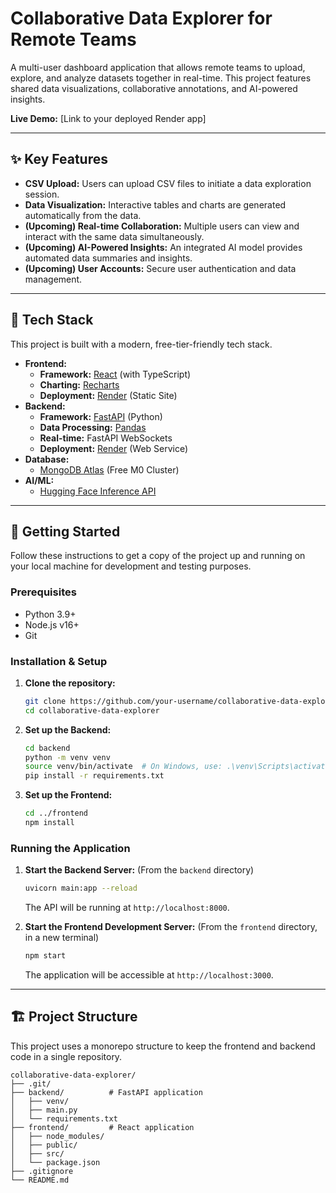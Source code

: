 # Collaborative Data Explorer for Remote Teams

A multi-user dashboard application that allows remote teams to upload, explore, and analyze datasets together in real-time. This project features shared data visualizations, collaborative annotations, and AI-powered insights.

**Live Demo:** [Link to your deployed Render app]

---

## ✨ Key Features

*   **CSV Upload:** Users can upload CSV files to initiate a data exploration session.
*   **Data Visualization:** Interactive tables and charts are generated automatically from the data.
*   **(Upcoming) Real-time Collaboration:** Multiple users can view and interact with the same data simultaneously.
*   **(Upcoming) AI-Powered Insights:** An integrated AI model provides automated data summaries and insights.
*   **(Upcoming) User Accounts:** Secure user authentication and data management.

---

## 🚀 Tech Stack

This project is built with a modern, free-tier-friendly tech stack.

*   **Frontend:**
    *   **Framework:** [React](https://react.dev/) (with TypeScript)
    *   **Charting:** [Recharts](https://recharts.org/)
    *   **Deployment:** [Render](https://render.com/) (Static Site)
*   **Backend:**
    *   **Framework:** [FastAPI](https://fastapi.tiangolo.com/) (Python)
    *   **Data Processing:** [Pandas](https://pandas.pydata.org/)
    *   **Real-time:** FastAPI WebSockets
    *   **Deployment:** [Render](https://render.com/) (Web Service)
*   **Database:**
    *   [MongoDB Atlas](https://www.mongodb.com/atlas) (Free M0 Cluster)
*   **AI/ML:**
    *   [Hugging Face Inference API](https://huggingface.co/inference-api)

---

## 🔧 Getting Started

Follow these instructions to get a copy of the project up and running on your local machine for development and testing purposes.

### Prerequisites

*   Python 3.9+
*   Node.js v16+
*   Git

### Installation & Setup

1.  **Clone the repository:**
    ```bash
    git clone https://github.com/your-username/collaborative-data-explorer.git
    cd collaborative-data-explorer
    ```

2.  **Set up the Backend:**
    ```bash
    cd backend
    python -m venv venv
    source venv/bin/activate  # On Windows, use: .\venv\Scripts\activate
    pip install -r requirements.txt
    ```

3.  **Set up the Frontend:**
    ```bash
    cd ../frontend
    npm install
    ```

### Running the Application

1.  **Start the Backend Server:** (From the `backend` directory)
    ```bash
    uvicorn main:app --reload
    ```
    The API will be running at `http://localhost:8000`.

2.  **Start the Frontend Development Server:** (From the `frontend` directory, in a new terminal)
    ```bash
    npm start
    ```
    The application will be accessible at `http://localhost:3000`.

---

## 🏗️ Project Structure

This project uses a monorepo structure to keep the frontend and backend code in a single repository.

```
collaborative-data-explorer/
├── .git/
├── backend/          # FastAPI application
│   ├── venv/
│   ├── main.py
│   └── requirements.txt
├── frontend/         # React application
│   ├── node_modules/
│   ├── public/
│   ├── src/
│   └── package.json
├── .gitignore
└── README.md
```
